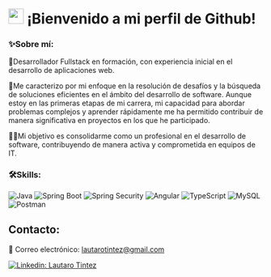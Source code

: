 <h1><img src = "https://raw.githubusercontent.com/MartinHeinz/MartinHeinz/master/wave.gif" width = 30px> ¡Bienvenido a mi perfil de Github!</h1>

### ✨Sobre mí:
🚀Desarrollador Fullstack en formación, con experiencia inicial en el desarrollo de aplicaciones web.

🧠Me caracterizo por mi enfoque en la resolución de desafíos y la búsqueda de soluciones eficientes en el ámbito del desarrollo de software. Aunque estoy en las primeras etapas de mi carrera, mi capacidad para abordar problemas complejos y aprender rápidamente me ha permitido contribuir de manera significativa en proyectos en los que he participado.

👨‍🏭Mi objetivo es consolidarme como un profesional en el desarrollo de software, contribuyendo de manera activa y comprometida en equipos de IT.

### 🛠️Skills:
![Java](https://img.shields.io/badge/Java-ED8B00?style=for-the-badge&logo=openjdk&logoColor=white)
![Spring Boot](https://img.shields.io/badge/Spring%20Boot-6DB33F?style=for-the-badge&logo=spring&logoColor=white)
![Spring Security](https://img.shields.io/badge/Spring%20Security-00AA55?style=for-the-badge&logo=springsecurity&logoColor=white)
![Angular](https://img.shields.io/badge/Angular-DD0031?style=for-the-badge&logo=angular&logoColor=white)
![TypeScript](https://img.shields.io/badge/TypeScript-007ACC?style=for-the-badge&logo=typescript&logoColor=white)
![MySQL](https://img.shields.io/badge/-MySQL-4479A1?style=for-the-badge&logo=mysql&labelColor=4479A1&logoColor=FFF)
![Postman](https://img.shields.io/badge/Postman-FF6C37?style=for-the-badge&logo=postman&logoColor=white)





## Contacto:

📩 Correo electrónico: lautarotintez@gmail.com

[![Linkedin: Lautaro Tintez](https://img.shields.io/badge/-Lautaro%20Tintez-blue?style=flat-square&logo=Linkedin&logoColor=white&link=https://www.linkedin.com/in/lautarotintez/)](https://www.linkedin.com/in/lautarotintez/)


<!---
LautaroTnz/LautaroTnz is a ✨ special ✨ repository because its `README.md` (this file) appears on your GitHub profile.
You can click the Preview link to take a look at your changes.
--->
